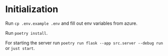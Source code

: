 # Initialization

Run `cp .env.example .env` and fill out env variables from azure.

Run `poetry install`.

For starting the server run `poetry run flask --app src.server --debug run` or `just start`.